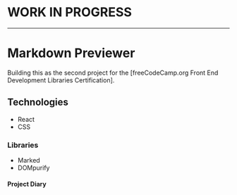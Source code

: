 # WORK IN PROGRESS

---
# Markdown Previewer

Building this as the second project for the [freeCodeCamp.org Front End Development Libraries Certification].

## Technologies

- React
- CSS

### Libraries
- Marked
- DOMpurify

#### Project Diary